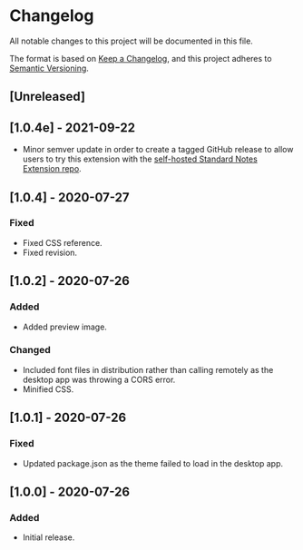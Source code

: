 # Changelog

All notable changes to this project will be documented in this file.

The format is based on [Keep a Changelog](https://keepachangelog.com/en/1.0.0/),
and this project adheres to [Semantic Versioning](https://semver.org/spec/v2.0.0.html).

## [Unreleased]

## [1.0.4e] - 2021-09-22

- Minor semver update in order to create a tagged GitHub release to allow users to try this extension with the [self-hosted Standard Notes Extension repo](https://github.com/iganeshk/standardnotes-extensions).

## [1.0.4] - 2020-07-27

### Fixed

- Fixed CSS reference.
- Fixed revision.

## [1.0.2] - 2020-07-26

### Added

- Added preview image.

### Changed

- Included font files in distribution rather than calling remotely as the desktop app was throwing a CORS error.
- Minified CSS.

## [1.0.1] - 2020-07-26

### Fixed

- Updated package.json as the theme failed to load in the desktop app.

## [1.0.0] - 2020-07-26

### Added

- Initial release.
